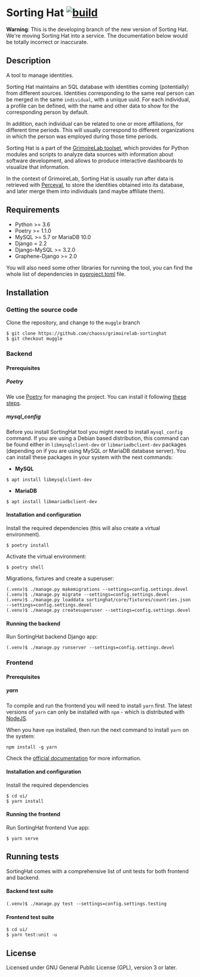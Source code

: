 # Sorting Hat [![build](https://github.com/chaoss/grimoirelab-sortinghat/actions/workflows/ci.yml/badge.svg?branch=muggle)](https://github.com/chaoss/grimoirelab-sortinghat/actions/workflows/ci.yml?query=workflow:build+branch:muggle+event:push)

**Warning**: This is the developing branch of the new version of Sorting Hat. We're moving Sorting Hat into a service.
The documentation below would be totally incorrect or inaccurate. 

## Description

A tool to manage identities.

Sorting Hat maintains an SQL database with identities coming (potentially) from different sources. Identities corresponding to the same real person can be merged in the same `individual`, with a unique uuid. For each individual, a profile can be defined, with the name and other data to show for the corresponding person by default.

In addition, each individual can be related to one or more affiliations, for different time periods. This will usually correspond to different organizations in which the person was employed during those time periods.

Sorting Hat is a part of the [GrimoireLab toolset](https://grimoirelab.github.io), which provides for Python modules and scripts to analyze data sources with information about software development, and allows to produce interactive dashboards to visualize that information.

In the context of GrimoireLab, Sorting Hat is usually run after data is retrieved with [Perceval](https://github.com/chaoss/grimmoirelab-perceval), to store the identities obtained into its database, and later merge them into individuals (and maybe affiliate them).


## Requirements

* Python >= 3.6
* Poetry >= 1.1.0
* MySQL >= 5.7 or MariaDB 10.0
* Django = 2.2
* Django-MySQL >= 3.2.0
* Graphene-Django >= 2.0

You will also need some other libraries for running the tool, you can find the
whole list of dependencies in [pyproject.toml](pyproject.toml) file.


## Installation

### Getting the source code

Clone the repository, and change to the `muggle` branch
```
$ git clone https://github.com/chaoss/grimoirelab-sortinghat
$ git checkout muggle
```

### Backend

#### Prerequisites

##### Poetry

We use [Poetry](https://python-poetry.org/docs/) for managing the project.
You can install it following [these steps](https://python-poetry.org/docs/#installation).

##### mysql_config

Before you install SortingHat tool you might need to install `mysql_config`
command. If you are using a Debian based distribution, this command can be
found either in `libmysqlclient-dev` or `libmariadbclient-dev` packages
(depending on if you are using MySQL or MariaDB database server). You can
install these packages in your system with the next commands:

* **MySQL**

```
$ apt install libmysqlclient-dev
```

* **MariaDB**

```
$ apt install libmariadbclient-dev
```

#### Installation and configuration

Install the required dependencies (this will also create a virtual environment).
```
$ poetry install
```

Activate the virtual environment:
```
$ poetry shell
```

Migrations, fixtures and create a superuser:
```
(.venv)$ ./manage.py makemigrations --settings=config.settings.devel
(.venv)$ ./manage.py migrate --settings=config.settings.devel
(.venv)$ ./manage.py loaddata sortinghat/core/fixtures/countries.json --settings=config.settings.devel
(.venv)$ ./manage.py createsuperuser --settings=config.settings.devel
```

#### Running the backend

Run SortingHat backend Django app:
```
(.venv)$ ./manage.py runserver --settings=config.settings.devel
```

### Frontend

#### Prerequisites

##### yarn

To compile and run the frontend you will need to install `yarn` first.
The latest versions of `yarn` can only be installed with `npm` - which
is distributed with [NodeJS](https://nodejs.org/en/download/).

When you have `npm` installed, then run the next command to install `yarn`
on the system:

```
npm install -g yarn
```

Check the [official documentation](https://yarnpkg.com/getting-started)
for more information.

#### Installation and configuration

Install the required dependencies
```
$ cd ui/
$ yarn install
```

#### Running the frontend

Run SortingHat frontend Vue app:
```
$ yarn serve
```

## Running tests

SortingHat comes with a comprehensive list of unit tests for both 
frontend and backend.

#### Backend test suite
```
(.venv)$ ./manage.py test --settings=config.settings.testing
```

#### Frontend test suite
```
$ cd ui/
$ yarn test:unit -u
```

## License

Licensed under GNU General Public License (GPL), version 3 or later.
